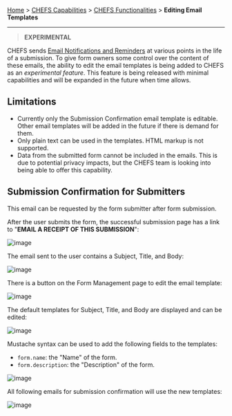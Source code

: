 [Home](.) > [CHEFS Capabilities](CHEFS-Capabilities) > [CHEFS Functionalities](CHEFS-functionalities) > **Editing Email Templates**
***

> **EXPERIMENTAL**

CHEFS sends [Email Notifications and Reminders](CHEFS-Notifications-and-Reminders) at various points in the life of a submission. To give form owners some control over the content of these emails, the ability to edit the email templates is being added to CHEFS as an *experimental feature*. This feature is being released with minimal capabilities and will be expanded in the future when time allows.

## Limitations

- Currently only the Submission Confirmation email template is editable. Other email templates will be added in the future if there is demand for them.
- Only plain text can be used in the templates. HTML markup is not supported.
- Data from the submitted form cannot be included in the emails. This is due to potential privacy impacts, but the CHEFS team is looking into being able to offer this capability.

## Submission Confirmation for Submitters

This email can be requested by the form submitter after form submission.

After the user submits the form, the successful submission page has a link to "**EMAIL A RECEIPT OF THIS SUBMISSION**":

![image](https://github.com/bcgov/common-hosted-form-service/assets/35532993/66b1bc15-48d6-41e4-a1c1-b2051398f8f2)

The email sent to the user contains a Subject, Title, and Body:

![image](https://github.com/bcgov/common-hosted-form-service/assets/35532993/8678e3ac-0429-4f60-a328-cedec2ac9fdd)

There is a button on the Form Management page to edit the email template:

![image](https://github.com/bcgov/common-hosted-form-service/assets/35532993/472c7f16-d5e7-4d75-a225-64c1049c46b3)

The default templates for Subject, Title, and Body are displayed and can be edited:

![image](https://github.com/bcgov/common-hosted-form-service/assets/35532993/9f2aca34-1b43-4c64-a212-c9f86f64d5c3)

Mustache syntax can be used to add the following fields to the templates:
- `form.name`: the "Name" of the form.
- `form.description`: the "Description" of the form.

![image](https://github.com/bcgov/common-hosted-form-service/assets/35532993/957479f4-7886-4d51-a9b4-80cff0bb54c4)

All following emails for submission confirmation will use the new templates:

![image](https://github.com/bcgov/common-hosted-form-service/assets/35532993/2b83c5cf-44d1-4966-bdda-f0640784702b)
